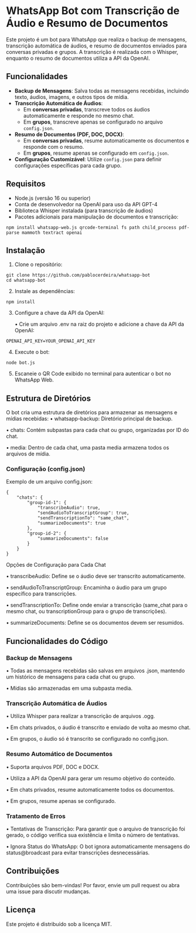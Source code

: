 # WhatsApp Bot com Transcrição de Áudio e Resumo de Documentos

Este projeto é um bot para WhatsApp que realiza o backup de mensagens, transcrição automática de áudios, e resumo de documentos enviados para conversas privadas e grupos. A transcrição é realizada com o Whisper, enquanto o resumo de documentos utiliza a API da OpenAI.

## Funcionalidades

- **Backup de Mensagens**: Salva todas as mensagens recebidas, incluindo texto, áudios, imagens, e outros tipos de mídia.
- **Transcrição Automática de Áudios**:
  - Em **conversas privadas**, transcreve todos os áudios automaticamente e responde no mesmo chat.
  - Em **grupos**, transcreve apenas se configurado no arquivo `config.json`.
- **Resumo de Documentos (PDF, DOC, DOCX)**:
  - Em **conversas privadas**, resume automaticamente os documentos e responde com o resumo.
  - Em **grupos**, resume apenas se configurado em `config.json`.
- **Configuração Customizável**: Utilize `config.json` para definir configurações específicas para cada grupo.

## Requisitos

- Node.js (versão 16 ou superior)
- Conta de desenvolvedor na OpenAI para uso da API GPT-4
- Biblioteca Whisper instalada (para transcrição de áudios)
- Pacotes adicionais para manipulação de documentos e transcrição:

```
npm install whatsapp-web.js qrcode-terminal fs path child_process pdf-parse mammoth textract openai
```

## Instalação

1.	Clone o repositório:

```
git clone https://github.com/pablocerdeira/whatsapp-bot
cd whatsapp-bot
```

2.	Instale as dependências:

```
npm install
```

3.	Configure a chave da API da OpenAI:

	•	Crie um arquivo .env na raiz do projeto e adicione a chave da API da OpenAI:

```
OPENAI_API_KEY=YOUR_OPENAI_API_KEY
```

4.	Execute o bot:

```
node bot.js
```

5.	Escaneie o QR Code exibido no terminal para autenticar o bot no WhatsApp Web.

## Estrutura de Diretórios

O bot cria uma estrutura de diretórios para armazenar as mensagens e mídias recebidas:
•	whatsapp-backup: Diretório principal de backup.

•	chats: Contém subpastas para cada chat ou grupo, organizadas por ID do chat.

•	media: Dentro de cada chat, uma pasta media armazena todos os arquivos de mídia.

### Configuração (config.json)

Exemplo de um arquivo config.json:
```
{
    "chats": {
        "group-id-1": {
            "transcribeAudio": true,
            "sendAudioToTranscriptGroup": true,
            "sendTranscriptionTo": "same_chat",
            "summarizeDocuments": true
        },
        "group-id-2": {
            "summarizeDocuments": false
        }
    }
}
```
Opções de Configuração para Cada Chat

•	transcribeAudio: Define se o áudio deve ser transcrito automaticamente.

•	sendAudioToTranscriptGroup: Encaminha o áudio para um grupo específico para transcrições.

•	sendTranscriptionTo: Define onde enviar a transcrição (same_chat para o mesmo chat, ou transcriptionGroup para o grupo de transcrições).

•	summarizeDocuments: Define se os documentos devem ser resumidos.

## Funcionalidades do Código

### Backup de Mensagens

•	Todas as mensagens recebidas são salvas em arquivos .json, mantendo um histórico de mensagens para cada chat ou grupo.

•	Mídias são armazenadas em uma subpasta media.

### Transcrição Automática de Áudios

•	Utiliza Whisper para realizar a transcrição de arquivos .ogg.

•	Em chats privados, o áudio é transcrito e enviado de volta ao mesmo chat.

•	Em grupos, o áudio só é transcrito se configurado no config.json.

### Resumo Automático de Documentos

•	Suporta arquivos PDF, DOC e DOCX.

•	Utiliza a API da OpenAI para gerar um resumo objetivo do conteúdo.

•	Em chats privados, resume automaticamente todos os documentos.

•	Em grupos, resume apenas se configurado.

### Tratamento de Erros

•	Tentativas de Transcrição: Para garantir que o arquivo de transcrição foi gerado, o código verifica sua existência e limita o número de tentativas.

•	Ignora Status do WhatsApp: O bot ignora automaticamente mensagens do status@broadcast para evitar transcrições desnecessárias.

## Contribuições

Contribuições são bem-vindas! Por favor, envie um pull request ou abra uma issue para discutir mudanças.

## Licença

Este projeto é distribuído sob a licença MIT.
